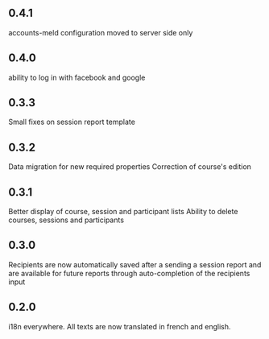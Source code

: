 ## 0.4.1
accounts-meld configuration moved to server side only

## 0.4.0
ability to log in with facebook and google

## 0.3.3

Small fixes on session report template

## 0.3.2

Data migration for new required properties
Correction of course's edition

## 0.3.1

Better display of course, session and participant lists
Ability to delete courses, sessions and participants

## 0.3.0

Recipients are now automatically saved after a sending a session report and are
available for future reports through auto-completion of the recipients input

## 0.2.0

i18n everywhere. All texts are now translated in french and english.

